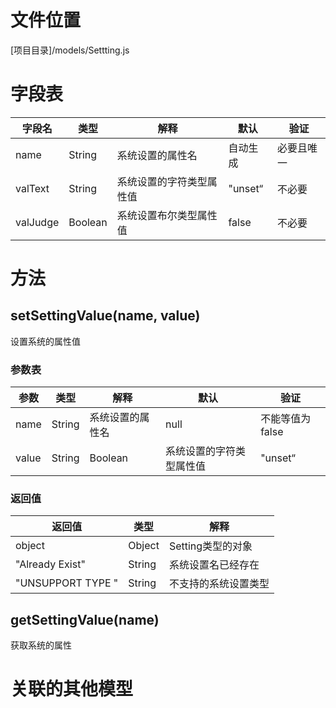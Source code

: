 <!-- TITLE: Setting模型 -->
<!-- SUBTITLE: 系统设置模型 -->

# 文件位置
[项目目录]/models/Settting.js

# 字段表

| 字段名           | 类型   | 解释                                               | 默认             | 验证       |
|------------------|--------|----------------------------------------------------|------------------|------------|
| name    | String | 系统设置的属性名                               | 自动生成               | 必要且唯一       |
| valText    | String | 系统设置的字符类型属性值               | "unset“               |  不必要       |
| valJudge    | Boolean | 系统设置布尔类型属性值                    | false             | 不必要       |


# 方法

## setSettingValue(name, value)
设置系统的属性值
### 参数表
| 参数           | 类型   | 解释                                               | 默认             | 验证       |
|------------------|--------|----------------------------------------------------|------------------|------------|
| name    | String | 系统设置的属性名                               | null               | 不能等值为false     |
| value    | String|Boolean | 系统设置的字符类型属性值               | "unset“               |  不能等值为false       |

### 返回值

| 返回值           | 类型   | 解释                                               | 
|------------------|--------|----------------------------------------------------|
|       object    | Object   | Setting类型的对象                                               | 
|       "Already Exist"     | String   | 系统设置名已经存在                                               | 
|      "UNSUPPORT TYPE "   | String   | 不支持的系统设置类型           | 
## getSettingValue(name)
获取系统的属性


# 关联的其他模型
